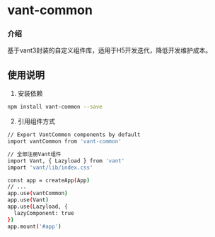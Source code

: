 # vant-common

### 介绍

基于vant3封装的自定义组件库，适用于H5开发迭代，降低开发维护成本。

## 使用说明

1. 安装依赖

```bash
npm install vant-common --save
```

2. 引用组件方式

```bash
// Export VantCommon components by default
import vantCommon from 'vant-common'

// 全部注册Vant组件
import Vant, { Lazyload } from 'vant'
import 'vant/lib/index.css'

const app = createApp(App)
// ...
app.use(vantCommon)
app.use(Vant)
app.use(Lazyload, {
  lazyComponent: true
})
app.mount('#app')
```

